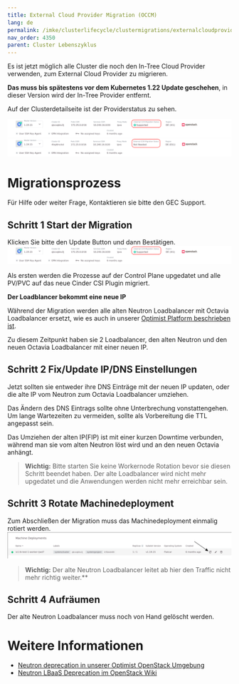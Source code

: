 ```yaml
---
title: External Cloud Provider Migration (OCCM)
lang: de
permalink: /imke/clusterlifecycle/clustermigrations/externalcloudprovider
nav_order: 4350
parent: Cluster Lebenszyklus
---
```

<!-- LTeX:  language=de-DE -->

Es ist jetzt möglich alle Cluster die noch den In-Tree Cloud Provider verwenden, zum External Cloud Provider zu migrieren.

**Das muss bis spätestens vor dem Kubernetes 1.22 Update geschehen**, in dieser Version wird der In-Tree Provider entfernt.

Auf der Clusterdetailseite ist der Providerstatus zu sehen.

![migration needed](migration-needed.png)
![migration not needed](migration-not-needed.png)

# Migrationsprozess

Für Hilfe oder weiter Frage, Kontaktieren sie bitte den GEC Support.

## Schritt 1 Start der Migration

Klicken Sie bitte den Update Button und dann Bestätigen.
![migration needed](migration-needed.png)

Als ersten werden die Prozesse auf der Control Plane upgedatet und alle PV/PVC auf das neue Cinder CSI Plugin migriert.

**Der Loadblancer bekommt eine neue IP**

Während der Migration werden alle alten Neutron Loadbalancer mit Octavia Loadbalancer ersetzt, wie es auch in unserer [Optimist Platform beschrieben ist](/optimist/migration_loadbalancer/).

Zu diesem Zeitpunkt haben sie 2 Loadbalancer, den alten Neutron und den neuen Octavia Loadbalancer mit einer neuen IP.

## Schritt 2 Fix/Update IP/DNS Einstellungen

Jetzt sollten sie entweder ihre DNS Einträge mit der neuen IP updaten, oder die alte IP vom Neutron zum Octavia Loadbalancer umziehen.

Das Ändern des DNS Eintrags sollte ohne Unterbrechung vonstattengehen. Um lange Wartezeiten zu vermeiden, sollte als Vorbereitung die TTL angepasst sein.

Das Umziehen der alten IP(FIP) ist mit einer kurzen Downtime verbunden, während man sie vom alten Neutron löst wird und an den neuen Octavia anhängt.

> __Wichtig:__
> Bitte starten Sie keine Workernode Rotation bevor sie diesen Schritt beendet haben. Der alte Loadbalancer wird nicht mehr upgedatet und die Anwendungen werden nicht mehr erreichbar sein.

## Schritt 3 Rotate Machinedeployment

Zum Abschließen der Migration muss das Machinedeployment einmalig rotiert werden.
![worker rotation](rotate-nodes.png)

> __Wichtig:__ 
> Der alte Neutron Loadbalancer leitet ab hier den Traffic nicht mehr richtig weiter.**

## Schritt 4 Aufräumen

Der alte Neutron Loadbalancer muss noch von Hand gelöscht werden.

# Weitere Informationen
* [Neutron deprecation in unserer Optimist OpenStack Umgebung](/optimist/migration_loadbalancer/)
* [Neutron LBaaS Deprecation im OpenStack Wiki](https://wiki.openstack.org/wiki/Neutron/LBaaS/Deprecation)
